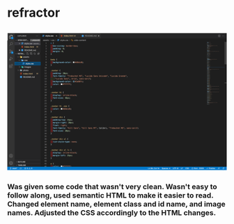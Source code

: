 # refractor

## ![VS Code Screenshot](/photos/screenshot.png)

### Was given some code that wasn't very clean. Wasn't easy to follow along, used semantic HTML to make it easier to read. Changed element name, element class and id name, and image names. Adjusted the CSS accordingly to the HTML changes.
